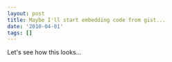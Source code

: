 ```yaml
---
layout: post
title: Maybe I'll start embedding code from gist...
date: '2010-04-01'
tags: []
---
```


Let's see how this looks...

<Gist id="351738" />
